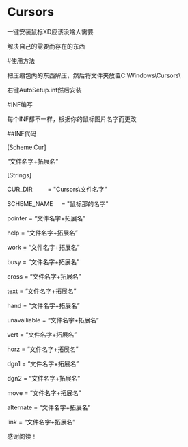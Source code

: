 # Cursors

一键安装鼠标XD应该没啥人需要

解决自己的需要而存在的东西

#使用方法

把压缩包内的东西解压，然后将文件夹放置C:\Windows\Cursors\

右键AutoSetup.inf然后安装

#INF编写

每个INF都不一样，根据你的鼠标图片名字而更改

##INF代码

[Scheme.Cur]

“文件名字+拓展名”

[Strings]

CUR_DIR         = "Cursors\文件名字"

SCHEME_NAME     = "鼠标那的名字"

pointer		= “文件名字+拓展名”

help		= “文件名字+拓展名”

work		= “文件名字+拓展名”

busy		= “文件名字+拓展名”

cross		= “文件名字+拓展名”

text		= “文件名字+拓展名”

hand		= “文件名字+拓展名”

unavailiable	= “文件名字+拓展名”

vert		= “文件名字+拓展名”

horz		= “文件名字+拓展名”

dgn1		= “文件名字+拓展名”

dgn2		= “文件名字+拓展名”

move		= “文件名字+拓展名”

alternate	= “文件名字+拓展名”

link		= “文件名字+拓展名”

感谢阅读！
